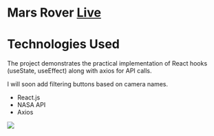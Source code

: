 <h1>Mars Rover
  <a href="https://lucky-profiterole-ba5b17.netlify.app/">Live</a>
</h1>
<h1>
  Technologies Used
</h1>
<p>
  The project demonstrates the practical implementation of React hooks (useState, useEffect) along with axios for API calls.
</p>

<p>
   I will soon add filtering buttons based on camera names.
</p>
<ul>
  <li>
    React.js
  </li>
  <li>
    NASA API
  </li>
  <li>
    Axios
  </li>
</ul>

<img src="https://github.com/MertSolgun/MarsRover/assets/115940928/b51b7dc1-54ca-489b-add4-680d47d4e87e">    

